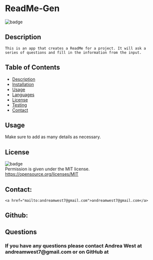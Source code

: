 # ReadMe-Gen

   ![badge](https://img.shields.io/badge/license-MIT-important)
   
   ## Description
   
    This is an app that creates a ReadMe for a project. It will ask a series of questions and fill in the information from the input.
  
   ## Table of Contents
   - [Description](#description)
   - [Installation](#installation)
   - [Usage](#usage)
   - [Languages](#languages)    
   - [License](#license)
   - [Testing](#testing)
   - [Contact](#contact)
 
  
   ## Usage
   Make sure to add as many details as necessary.
     
   ## License
   ![badge](https://img.shields.io/badge/license-MIT-important)
   <br>
   Permission is given under the MIT license. <https://opensource.org/licenses/MIT>
 
 
   ## Contact:
    <a href="mailto:andreamwest7@gmail.com">andreamwest7@gmail.com</a>

  ## Github:
  <h2>Questions</h2>
  <h3>If you have any questions please contact Andrea West at andreamwest7@gmail.com
   or on GitHub at <a href='https://github.com/zurisha7.'>
